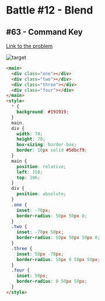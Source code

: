 # Battle #12 - Blend

## #63 - Command Key

[Link to the problem](https://cssbattle.dev/play/63)

![target](https://cssbattle.dev/targets/63.png)

```html
<main>
  <div class="one"></div>
  <div class="two"></div>
  <div class="three"></div>
  <div class="four"></div>
</main>
<style>
  * {
    background: #191919;
  }
  main,
  div {
    width: 70;
    height: 70;
    box-sizing: border-box;
    border: 10px solid #5dbcf9;
  }
  main {
    position: relative;
    left: 158;
    top: 106;
  }
  div {
    position: absolute;
  }
  .one {
    inset: -70px;
    border-radius: 50px 50px 0;
  }
  .two {
    inset: -70px 50px;
    border-radius: 50px 50px 50px 0;
  }
  .three {
    inset: 50px -70px;
    border-radius: 50px 0 50px 50px;
  }
  .four {
    inset: 50px;
    border-radius: 0 50px 50px;
  }
</style>
```
